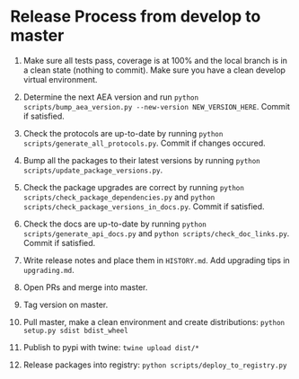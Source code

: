
# Release Process from develop to master

1. Make sure all tests pass, coverage is at 100% and the local branch is in a clean state (nothing to commit). Make sure you have a clean develop virtual environment.

2. Determine the next AEA version and run `python scripts/bump_aea_version.py --new-version NEW_VERSION_HERE`. Commit if satisfied.

3. Check the protocols are up-to-date by running `python scripts/generate_all_protocols.py`. Commit if changes occured.

4. Bump all the packages to their latest versions by running `python scripts/update_package_versions.py`.

5. Check the package upgrades are correct by running `python scripts/check_package_dependencies.py` and `python scripts/check_package_versions_in_docs.py`. Commit if satisfied.

6. Check the docs are up-to-date by running `python scripts/generate_api_docs.py` and `python scripts/check_doc_links.py`. Commit if satisfied.

7. Write release notes and place them in `HISTORY.md`. Add upgrading tips in `upgrading.md`.

8. Open PRs and merge into master.

9. Tag version on master.

10. Pull master, make a clean environment and create distributions: `python setup.py sdist bdist_wheel`

11. Publish to pypi with twine: `twine upload dist/*`

12. Release packages into registry: `python scripts/deploy_to_registry.py`
